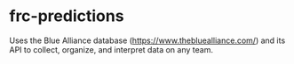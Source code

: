 # frc-predictions
Uses the Blue Alliance database (https://www.thebluealliance.com/) and its API to collect, organize, and interpret data on any team.
